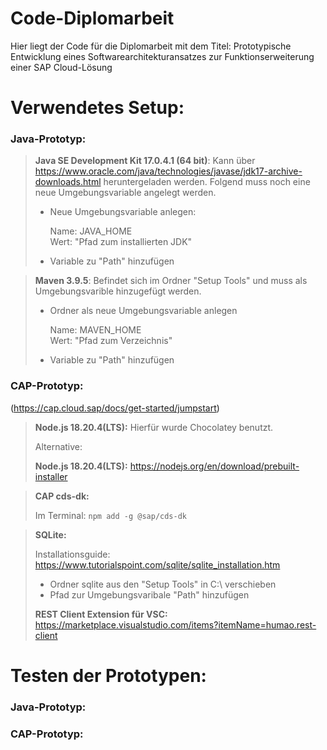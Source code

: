 # Code-Diplomarbeit
Hier liegt der Code für die Diplomarbeit mit dem Titel: Prototypische Entwicklung eines Softwarearchitekturansatzes zur Funktionserweiterung einer SAP Cloud-Lösung

# Verwendetes Setup:

### Java-Prototyp:
> **Java SE Development Kit 17.0.4.1 (64 bit)**: Kann über https://www.oracle.com/java/technologies/javase/jdk17-archive-downloads.html heruntergeladen werden. Folgend muss noch eine neue Umgebungsvariable angelegt werden.
> 
> - Neue Umgebungsvariable anlegen: 
>
>    Name: JAVA_HOME <br>
>    Wert: "Pfad zum installierten JDK"
>
> - Variable zu "Path" hinzufügen

> **Maven 3.9.5**: Befindet sich im Ordner "Setup Tools" und muss als Umgebungsvarible hinzugefügt werden.
>
> - Ordner als neue Umgebungsvariable anlegen
>
>   Name: MAVEN_HOME <br>
>   Wert: "Pfad zum Verzeichnis"
> 
>
> - Variable zu "Path" hinzufügen

### CAP-Prototyp: <br>
(https://cap.cloud.sap/docs/get-started/jumpstart)

> **Node.js 18.20.4(LTS):** Hierfür wurde Chocolatey benutzt.
>
> Alternative:
>
> **Node.js 18.20.4(LTS):** https://nodejs.org/en/download/prebuilt-installer

> **CAP cds-dk:** <br>
> 
> Im Terminal: `npm add -g @sap/cds-dk`

> **SQLite:** 
>
> Installationsguide: https://www.tutorialspoint.com/sqlite/sqlite_installation.htm
> - Ordner sqlite aus den "Setup Tools" in C:\ verschieben
> - Pfad zur Umgebungsvaribale "Path" hinzufügen
>
> **REST Client Extension für VSC:** https://marketplace.visualstudio.com/items?itemName=humao.rest-client

# Testen der Prototypen:

### Java-Prototyp:



### CAP-Prototyp:

